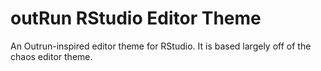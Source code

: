 # outRun RStudio Editor Theme

An Outrun-inspired editor theme for RStudio. It is based largely off of the chaos editor theme.

